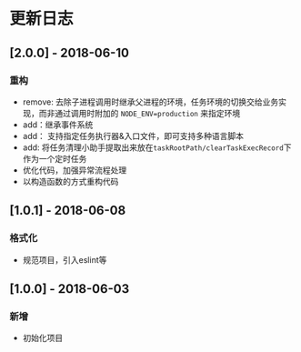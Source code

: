 # 更新日志
## [2.0.0] - 2018-06-10
### 重构
* remove: 去除子进程调用时继承父进程的环境，任务环境的切换交给业务实现，而非通过调用时附加的 `NODE_ENV=production` 来指定环境
* add：继承事件系统
* add： 支持指定任务执行器&入口文件，即可支持多种语言脚本
* add: 将任务清理小助手提取出来放在`taskRootPath/clearTaskExecRecord`下作为一个定时任务
* 优化代码，加强异常流程处理
* 以构造函数的方式重构代码
## [1.0.1] - 2018-06-08
### 格式化
* 规范项目，引入eslint等
## [1.0.0] - 2018-06-03
### 新增
* 初始化项目
